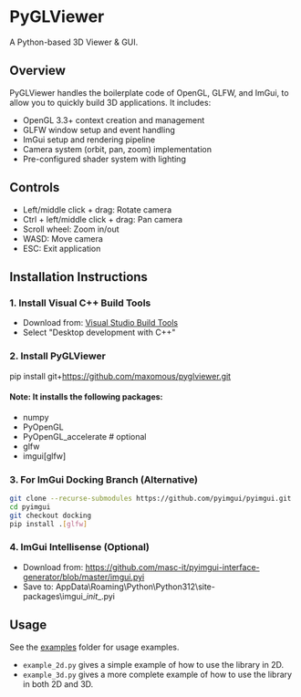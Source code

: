 # PyGLViewer

A Python-based 3D Viewer & GUI.

## Overview
PyGLViewer handles the boilerplate code of OpenGL, GLFW, and ImGui, to allow you to quickly build 3D applications.
It includes:
- OpenGL 3.3+ context creation and management
- GLFW window setup and event handling
- ImGui setup and rendering pipeline
- Camera system (orbit, pan, zoom) implementation
- Pre-configured shader system with lighting

## Controls
- Left/middle click + drag: Rotate camera
- Ctrl + left/middle click + drag: Pan camera
- Scroll wheel: Zoom in/out
- WASD: Move camera
- ESC: Exit application

## Installation Instructions

### 1. Install Visual C++ Build Tools
- Download from: [Visual Studio Build Tools](https://visualstudio.microsoft.com/visual-cpp-build-tools/)
- Select "Desktop development with C++" 

### 2. Install PyGLViewer
pip install git+https://github.com/maxomous/pyglviewer.git

#### Note: It installs the following packages:
   - numpy
   - PyOpenGL
   - PyOpenGL_accelerate  # optional 
   - glfw
   - imgui[glfw]

### 3. For ImGui Docking Branch (Alternative)
   ```bash
   git clone --recurse-submodules https://github.com/pyimgui/pyimgui.git
   cd pyimgui
   git checkout docking
   pip install .[glfw]
   ```

### 4. ImGui Intellisense (Optional)
   - Download from: https://github.com/masc-it/pyimgui-interface-generator/blob/master/imgui.pyi
   - Save to: AppData\Roaming\Python\Python312\site-packages\imgui\__init__.pyi 

## Usage
See the [examples](examples) folder for usage examples.
- `example_2d.py` gives a simple example of how to use the library in 2D.
- `example_3d.py` gives a more complete example of how to use the library in both 2D and 3D.

